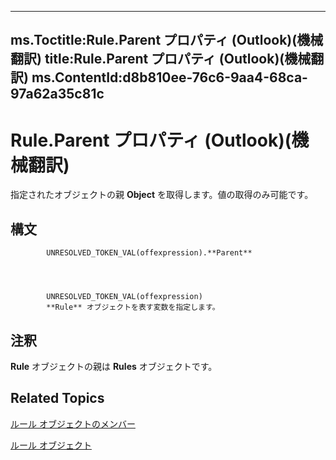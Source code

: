 

---
ms.Toctitle:Rule.Parent プロパティ (Outlook)(機械翻訳)
title:Rule.Parent プロパティ (Outlook)(機械翻訳)
ms.ContentId:d8b810ee-76c6-9aa4-68ca-97a62a35c81c
---
# Rule.Parent プロパティ (Outlook)(機械翻訳)




指定されたオブジェクトの親 **Object** を取得します。値の取得のみ可能です。

## 構文

            UNRESOLVED_TOKEN_VAL(offexpression).**Parent**




            UNRESOLVED_TOKEN_VAL(offexpression)
            **Rule** オブジェクトを表す変数を指定します。



## 注釈
**Rule** オブジェクトの親は **Rules** オブジェクトです。



## Related Topics

[ルール オブジェクトのメンバー](29a5f487-dbcc-7312-c8ba-a05199ce8513.md)

[ルール オブジェクト](ea2ddbcc-fd65-a636-c6da-79950033f385.md)




